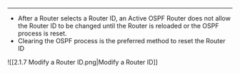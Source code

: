 
---
- After a Router selects a Router ID, an Active OSPF Router does not allow the Router ID to be changed until the Router is reloaded or the OSPF process is reset.
- Clearing the OSPF process is the preferred method to reset the Router ID

![[2.1.7 Modify a Router ID.png|Modify a Router ID]]